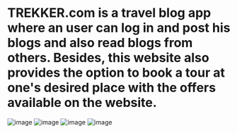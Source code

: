 # TREKKER.com is a travel blog app where an user can log in and post his blogs and also read blogs from others. Besides, this website also provides the option to book a tour at one's desired place with the offers available on the website.
![image](https://github.com/divyo-argha/TREKKER.com/assets/67502612/a6dd23f4-caa3-4ba4-82df-a9e5c8fc4659)
![image](https://github.com/divyo-argha/TREKKER.com/assets/67502612/844d73e4-d5a4-4395-a9dd-47d933dd1721)
![image](https://github.com/divyo-argha/TREKKER.com/assets/67502612/ed40e644-3deb-49ba-ab23-264190a0869c)
![image](https://github.com/divyo-argha/TREKKER.com/assets/67502612/0977226f-b74a-487e-9f90-e6916ccfe5a7)

